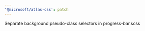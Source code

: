 ```yaml
---
'@microsoft/atlas-css': patch
---
```


Separate background pseudo-class selectors in progress-bar.scss
